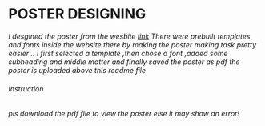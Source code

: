 # POSTER DESIGNING

*I desgined the poster from the wesbite [link](https://www.canva.com/design/DAEwDjF6434/ton9Y31nnVX3LwtJYx8Wlg/edit) There were prebuilt templates and fonts inside the  website  there by making the poster making task pretty easier .. i  first selected a template ,then chose a font ,added some subheading and middle matter and finally saved the poster as pdf the poster is uploaded above this readme file*

###### Instruction
   *pls download the pdf file to view the poster else it may show an error!*
